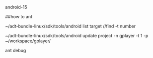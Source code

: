 android-15

##how to ant

~/adt-bundle-linux/sdk/tools/android list target //find -t number

~/adt-bundle-linux/sdk/tools/android update project -n gplayer -t 1 -p ~/workspace/gplayer/

ant debug
